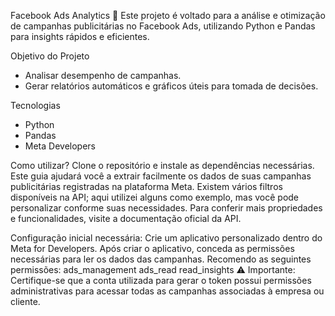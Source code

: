 Facebook Ads Analytics 🎃
Este projeto é voltado para a análise e otimização de campanhas publicitárias no Facebook Ads, utilizando Python e Pandas para insights rápidos e eficientes.

Objetivo do Projeto
- Analisar desempenho de campanhas.
- Gerar relatórios automáticos e gráficos úteis para tomada de decisões.

Tecnologias
- Python
- Pandas
- Meta Developers

Como utilizar?
Clone o repositório e instale as dependências necessárias.
Este guia ajudará você a extrair facilmente os dados de suas campanhas publicitárias registradas na plataforma Meta. Existem vários filtros disponíveis na API; aqui utilizei alguns como exemplo, mas você pode personalizar conforme suas necessidades. Para conferir mais propriedades e funcionalidades, visite a documentação oficial da API.

Configuração inicial necessária:
Crie um aplicativo personalizado dentro do Meta for Developers.
Após criar o aplicativo, conceda as permissões necessárias para ler os dados das campanhas. Recomendo as seguintes permissões:
ads_management
ads_read
read_insights
⚠️ Importante: Certifique-se que a conta utilizada para gerar o token possui permissões administrativas para acessar todas as campanhas associadas à empresa ou cliente.


